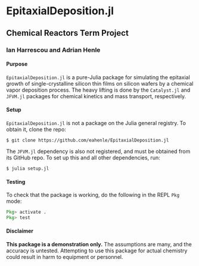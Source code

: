 # EpitaxialDeposition.jl

## Chemical Reactors Term Project

### Ian Harrescou and Adrian Henle

#### Purpose

`EpitaxialDeposition.jl` is a pure-Julia package for simulating the epitaxial growth of single-crystalline silicon thin films on silicon wafers by a chemical vapor deposition process.  The heavy lifting is done by the `Catalyst.jl` and `JFVM.jl` packages for chemical kinetics and mass transport, respectively.

#### Setup

`EpitaxialDeposition.jl` is not a package on the Julia general registry.  To obtain it, clone the repo:

```
$ git clone https://github.com/eahenle/EpitaxialDeposition.jl
```

The `JFVM.jl` dependency is also not registered, and must be obtained from its GitHub repo.  To set up this and all other dependencies, run:

```
$ julia setup.jl
```

#### Testing

To check that the package is working, do the following in the REPL `Pkg` mode:

```julia
Pkg> activate .
Pkg> test
```

#### Disclaimer

**This package is a demonstration only.**  The assumptions are many, and the accuracy is untested.  Attempting to use this package for actual chemistry could result in harm to equipment or personnel.
